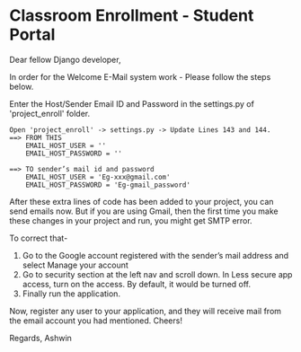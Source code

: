 # Classroom Enrollment - Student Portal

Dear fellow Django developer,

In order for the Welcome E-Mail system work - Please follow the steps below.

Enter the Host/Sender Email ID and Password in the settings.py of 'project_enroll' folder.

    Open 'project_enroll' -> settings.py -> Update Lines 143 and 144.
    ==> FROM THIS
        EMAIL_HOST_USER = ''
        EMAIL_HOST_PASSWORD = ''

    ==> TO sender’s mail id and password
        EMAIL_HOST_USER = 'Eg-xxx@gmail.com'
        EMAIL_HOST_PASSWORD = 'Eg-gmail_password'

After these extra lines of code has been added to your project, you can send emails now. But if you are using Gmail, then the first time you make these changes in your project and run, you might get SMTP error.

To correct that-
1. Go to the Google account registered with the sender’s mail address and select Manage your account
2. Go to security section at the left nav and scroll down. In Less secure app access, turn on the access. By default, it would be turned off.
3. Finally run the application.

Now, register any user to your application, and they will receive mail from the email account you had mentioned.
Cheers!

Regards,
Ashwin
